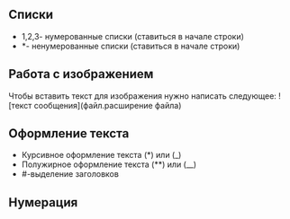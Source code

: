 ## Списки
* 1,2,3- нумерованные списки (ставиться в начале строки)
* *- ненумерованные списки (ставиться в начале строки)
## Работа с изображением
Чтобы вставить текст для изображения нужно написать следующее:
![текст сообщения](файл.расширение файла)
## Оформление текста
* Курсивное оформление текста (*) или (_)
* Полужирное оформление текста (**) или (__)
* #-выделение заголовков
## Нумерация
